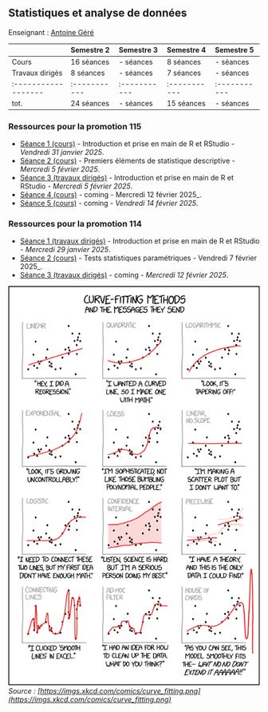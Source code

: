 ## Statistiques et analyse de données 

Enseignant : [Antoine Géré](mailto:a.gere@istom.fr)

|                   | Semestre 2 | Semestre 3 | Semestre 4 | Semestre 5 |
|:------------------|:-----------|:-----------|:-----------|:-----------|
| Cours             | 16 séances | - séances  | 8 séances  | - séances  |
| Travaux dirigés   | 8 séances  | - séances  | 7 séances  | - séances  |
|:------------------|:-----------|:-----------|:-----------|:-----------|
| tot.              | 24 séances | - séances  | 15 séances | - séances  |

### Ressources pour la promotion 115

- [Séance 1 (cours)](./sTa7/tuto_R_RStudio/index.qmd) - Introduction et prise en main de R et RStudio - _Vendredi 31 janvier 2025_.
- [Séance 2 (cours)](./sTa7/stat_descriptive/presentation.html) - Premiers éléments de statistique descriptive - _Mercredi 5 février 2025_.
- [Séance 3 (travaux dirigés)](./sTa7/tuto_R_RStudio/index.qmd) - Introduction et prise en main de R et RStudio - _Mercredi 5 février 2025_.
- [Séance 4 (cours)](./sTa7/stat_coming.md) - coming - Mercredi 12 février 2025_.
- [Séance 5 (cours)](./sTa7/stat_coming.md) - coming - _Vendredi 14 février 2025_.

### Ressources pour la promotion 114

- [Séance 1 (travaux dirigés)](./sTa7/tuto_R_RStudio/index.qmd) - Introduction et prise en main de R et RStudio - _Mercredi 29 janvier 2025_.
- [Séance 2 (cours)](./sTa7/test_stat/presntation.html) - Tests statistiques paramétriques - Vendredi 7 février 2025_.
- [Séance 3 (travaux dirigés)](./sTa7/stat_coming.md) - coming - _Mercredi 12 février 2025_.


![image](./sTa7/lecture-s/img/curve_fitting.png)  
_Source : [https://imgs.xkcd.com/comics/curve_fitting.png](https://imgs.xkcd.com/comics/curve_fitting.png)_
